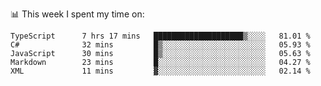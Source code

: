 📊 This week I spent my time on:
<!--START_SECTION:waka-->

```text
TypeScript      7 hrs 17 mins   ████████████████████▒░░░░   81.01 %
C#              32 mins         █▒░░░░░░░░░░░░░░░░░░░░░░░   05.93 %
JavaScript      30 mins         █▒░░░░░░░░░░░░░░░░░░░░░░░   05.63 %
Markdown        23 mins         █░░░░░░░░░░░░░░░░░░░░░░░░   04.27 %
XML             11 mins         ▓░░░░░░░░░░░░░░░░░░░░░░░░   02.14 %
```

<!--END_SECTION:waka-->

